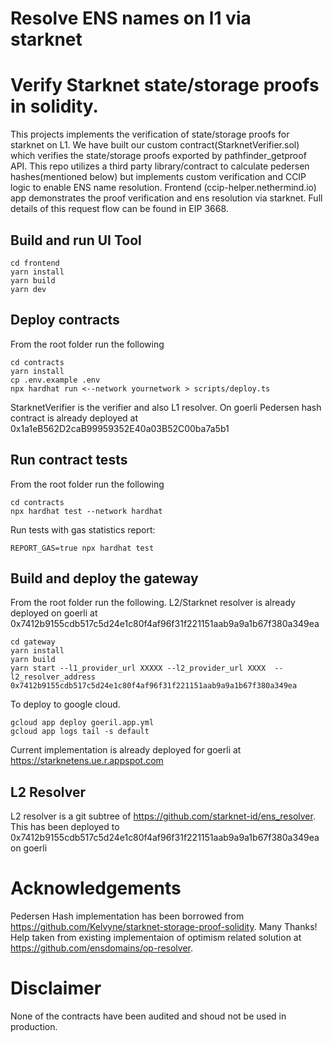# Resolve ENS names on l1 via starknet
# Verify Starknet state/storage proofs in solidity. 
This projects implements the verification of state/storage proofs for starknet on L1. We have built our custom contract(StarknetVerifier.sol) which verifies the state/storage proofs exported by pathfinder_getproof API. This repo utilizes a third party library/contract to calculate pedersen hashes(mentioned below) but implements custom verification and CCIP logic to enable ENS name resolution. Frontend (ccip-helper.nethermind.io) app demonstrates the proof verification and ens resolution via starknet. Full details of this request flow can be found in EIP 3668.

## Build and run UI Tool
```shell
cd frontend
yarn install
yarn build
yarn dev
```

## Deploy contracts
From the root folder run the following
```shell
cd contracts
yarn install
cp .env.example .env
npx hardhat run <--network yournetwork > scripts/deploy.ts
```
StarknetVerifier is the verifier and also L1 resolver. On goerli Pedersen hash contract is already deployed at 0x1a1eB562D2caB99959352E40a03B52C00ba7a5b1

## Run contract tests
From the root folder run the following
```shell
cd contracts
npx hardhat test --network hardhat
```

Run tests with gas statistics report:
```shell
REPORT_GAS=true npx hardhat test 
```

## Build and deploy the gateway
From the root folder run the following. L2/Starknet resolver is already deployed on goerli at 0x7412b9155cdb517c5d24e1c80f4af96f31f221151aab9a9a1b67f380a349ea
```shell
cd gateway
yarn install
yarn build
yarn start --l1_provider_url XXXXX --l2_provider_url XXXX  --l2_resolver_address 0x7412b9155cdb517c5d24e1c80f4af96f31f221151aab9a9a1b67f380a349ea
```

To deploy to google cloud.

```shell
gcloud app deploy goeril.app.yml
gcloud app logs tail -s default
```
Current implementation is already deployed for goerli at https://starknetens.ue.r.appspot.com


## L2 Resolver
L2 resolver is a git subtree of https://github.com/starknet-id/ens_resolver. This has been deployed to 0x7412b9155cdb517c5d24e1c80f4af96f31f221151aab9a9a1b67f380a349ea on goerli

# Acknowledgements
Pedersen Hash implementation has been borrowed from https://github.com/Kelvyne/starknet-storage-proof-solidity. Many Thanks!
Help taken from existing implementaion of optimism related solution at https://github.com/ensdomains/op-resolver.


# Disclaimer
None of the contracts have been audited and shoud not be used in production.

